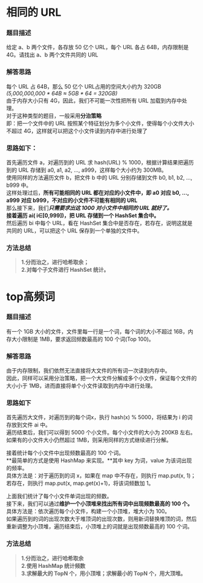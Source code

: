 # 相同的 URL
### 题目描述  
给定 a、b 两个文件，各存放 50 亿个 URL，每个 URL 各占 64B，内存限制是 4G。请找出 a、b 两个文件共同的 URL  
### 解答思路  
每个 URL 占 64B，那么 50 亿个 URL占用的空间大小约为 320GB *(5,000,000,000 * 64B ≈ 5GB * 64 = 320GB)*    
由于内存大小只有 4G，因此，我们不可能一次性把所有 URL 加载到内存中处理。  
对于这种类型的题目，一般采用**分治策略**    
即：把一个文件中的 URL 按照某个特征划分为多个小文件，使得每个小文件大小不超过 4G，这样就可以把这个小文件读到内存中进行处理了  
### 思路如下：  
首先遍历文件 a，对遍历到的 URL 求 hash(URL) % 1000，根据计算结果把遍历到的 URL 存储到 a0, a1, a2, ..., a999，这样每个大小约为 300MB。  
使用同样的方法遍历文件 b，把文件 b 中的 URL 分别存储到文件 b0, b1, b2, ..., b999 中。  
这样处理过后，**所有可能相同的 URL 都在对应的小文件中，即 a0 对应 b0, ..., a999 对应 b999，不对应的小文件不可能有相同的 URL**    
那么接下来，我们***只需要求出这 1000 对小文件中相同的 URL 就好了。***    
**接着遍历 ai( i∈[0,999])，把 URL 存储到一个 HashSet 集合中。**    
然后遍历 bi 中每个 URL，看在 HashSet 集合中是否存在，若存在，说明这就是共同的 URL，可以把这个 URL 保存到一个单独的文件中。  
### 方法总结
> **1.分而治之，进行哈希取余；**  
**2.对每个子文件进行 HashSet 统计。**

# top高频词
### 题目描述
有一个 1GB 大小的文件，文件里每一行是一个词，每个词的大小不超过 16B，内存大小限制是 1MB，要求返回频数最高的 100 个词(Top 100)。
### 解答思路
由于内存限制，我们依然无法直接将大文件的所有词一次读到内存中。  
因此，同样可以采用分治策略，把一个大文件分解成多个小文件，保证每个文件的大小小于 1MB，进而直接将单个小文件读取到内存中进行处理。
### 思路如下
首先遍历大文件，对遍历到的每个词x，执行 hash(x) % 5000，将结果为 i 的词存放到文件 ai 中。  
遍历结束后，我们可以得到 5000 个小文件。每个小文件的大小为 200KB 左右。  
如果有的小文件大小仍然超过 1MB，则采用同样的方式继续进行分解。

接着统计每个小文件中出现频数最高的 100 个词。  
**最简单的方式是使用 HashMap 来实现。**其中 key 为词，value 为该词出现的频率。  
具体方法是：对于遍历到的词 x，如果在 map 中不存在，则执行 map.put(x, 1)；若存在，则执行 map.put(x, map.get(x)+1)，将该词频数加 1。

上面我们统计了每个小文件单词出现的频数。  
接下来，我们可以通过**维护一个小顶堆来找出所有词中出现频数最高的 100 个。**  
具体方法是：依次遍历每个小文件，构建一个小顶堆，堆大小为 100。  
如果遍历到的词的出现次数大于堆顶词的出现次数，则用新词替换堆顶的词，然后重新调整为小顶堆，遍历结束后，小顶堆上的词就是出现频数最高的 100 个词。

### 方法总结
> **1.分而治之，进行哈希取余**  
**2.使用 HashMap 统计频数**   
**3.求解最大的 TopN 个，用小顶堆；求解最小的 TopN 个，用大顶堆。**



